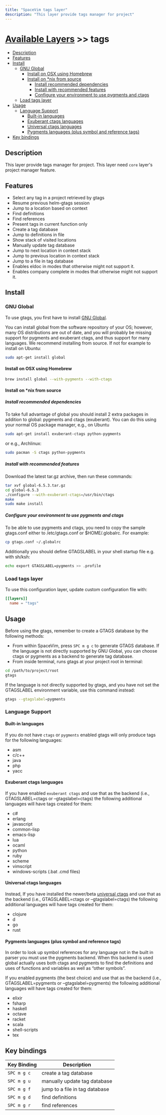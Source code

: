 ```yaml
---
title: "SpaceVim tags layer"
description: "This layer provide tags manager for project"
---
```


# [Available Layers](../) >> tags

<!-- vim-markdown-toc GFM -->

- [Description](#description)
- [Features](#features)
- [Install](#install)
  - [GNU Global](#gnu-global)
    - [Install on OSX using Homebrew](#install-on-osx-using-homebrew)
    - [Install on \*nix from source](#install-on-nix-from-source)
      - [Install recommended dependencies](#install-recommended-dependencies)
      - [Install with recommended features](#install-with-recommended-features)
      - [Configure your environment to use pygments and ctags](#configure-your-environment-to-use-pygments-and-ctags)
  - [Load tags layer](#load-tags-layer)
- [Usage](#usage)
  - [Language Support](#language-support)
    - [Built-in languages](#built-in-languages)
    - [Exuberant ctags languages](#exuberant-ctags-languages)
    - [Universal ctags languages](#universal-ctags-languages)
    - [Pygments languages (plus symbol and reference tags)](#pygments-languages-plus-symbol-and-reference-tags)
- [Key bindings](#key-bindings)

<!-- vim-markdown-toc -->

## Description

This layer provide tags manager for project. This layer need `core` layer's project manager feature.

## Features

-   Select any tag in a project retrieved by gtags
-   Resume previous helm-gtags session
-   Jump to a location based on context
-   Find definitions
-   Find references
-   Present tags in current function only
-   Create a tag database
-   Jump to definitions in file
-   Show stack of visited locations
-   Manually update tag database
-   Jump to next location in context stack
-   Jump to previous location in context stack
-   Jump to a file in tag database
-   Enables eldoc in modes that otherwise might not support it.
-   Enables company complete in modes that otherwise might not support it.

## Install

### GNU Global

To use gtags, you first have to install [GNU Global](https://www.gnu.org/software/global/download.html).

You can install global from the software repository of your OS; however, many OS distributions
are out of date, and you will probably be missing support for pygments and exuberant ctags, and
thus support for many languages. We recommend installing from source. If not for example to
install on Ubuntu:

```sh
sudo apt-get install global
```

#### Install on OSX using Homebrew

```sh
brew install global --with-pygments --with-ctags
```

#### Install on \*nix from source

##### Install recommended dependencies

To take full advantage of global you should install 2 extra packages in addition to global: pygments and ctags (exuberant). You can do this using your normal OS package manager, e.g., on Ubuntu

```sh
sudo apt-get install exuberant-ctags python-pygments
```

or e.g., Archlinux:

```sh
sudo pacman -S ctags python-pygments
```

##### Install with recommended features

Download the latest tar.gz archive, then run these commands:

```sh
tar xvf global-6.5.3.tar.gz
cd global-6.5.3
./configure --with-exuberant-ctags=/usr/bin/ctags
make
sudo make install
```

##### Configure your environment to use pygments and ctags

To be able to use pygments and ctags, you need to copy the sample gtags.conf either to /etc/gtags.conf or $HOME/.globalrc. For example:

```sh
cp gtags.conf ~/.globalrc
```

Additionally you should define GTAGSLABEL in your shell startup file e.g. with sh/ksh:

```sh
echo export GTAGSLABEL=pygments >> .profile
```

### Load tags layer

To use this configuration layer, update custom configuration file with:

```toml
[[layers]]
  name = "tags"
```

## Usage

Before using the gtags, remember to create a GTAGS database by the following methods:

-   From within SpaceVim, press `SPC m g c` to generate GTAGS database. If the language is not directly supported by GNU Global, you can choose ctags or pygments as a backend to generate tag database.
-   From inside terminal, runs gtags at your project root in terminal:

```sh
cd /path/to/project/root
gtags
```

If the language is not directly supported by gtags, and you have not set the GTAGSLABEL environment variable, use this command instead:

```sh
gtags --gtagslabel=pygments
```

### Language Support

#### Built-in languages

If you do not have `ctags` or `pygments` enabled gtags will only produce tags for the following languages:

-   asm
-   c/c++
-   java
-   php
-   yacc

#### Exuberant ctags languages

If you have enabled `exuberant ctags` and use that as the backend (i.e., GTAGSLABEL=ctags or –gtagslabel=ctags) the following additional languages will have tags created for them:

-   c#
-   erlang
-   javascript
-   common-lisp
-   emacs-lisp
-   lua
-   ocaml
-   python
-   ruby
-   scheme
-   vimscript
-   windows-scripts (.bat .cmd files)

#### Universal ctags languages

Instead, If you have installed the newer/beta [universal ctags](https://github.com/universal-ctags/ctags) and use that as the backend (i.e., GTAGSLABEL=ctags or –gtagslabel=ctags) the following additional languages will have tags created for them:

-   clojure
-   d
-   go
-   rust

#### Pygments languages (plus symbol and reference tags)

In order to look up symbol references for any language not in the built in parser you must use the pygments backend. When this backend is used global actually uses both ctags and pygments to find the definitions and uses of functions and variables as well as “other symbols”.

If you enabled pygments (the best choice) and use that as the backend (i.e., GTAGSLABEL=pygments or –gtagslabel=pygments) the following additional languages will have tags created for them:

-   elixir
-   fsharp
-   haskell
-   octave
-   racket
-   scala
-   shell-scripts
-   tex

## Key bindings

| Key Binding | Description                                               |
| ----------- | --------------------------------------------------------- |
| `SPC m g c` | create a tag database                                     |
| `SPC m g u` | manually update tag database                              |
| `SPC m g f` | jump to a file in tag database                            |
| `SPC m g d` | find definitions                                          |
| `SPC m g r` | find references                                           |
